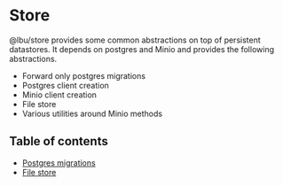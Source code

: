 # Store

@lbu/store provides some common abstractions on top of persistent datastores. It
depends on postgres and Minio and provides the following abstractions.

- Forward only postgres migrations
- Postgres client creation
- Minio client creation
- File store
- Various utilities around Minio methods

## Table of contents

- [Postgres migrations](./postgres-migrations.md)
- [File store](./file-store.md)
